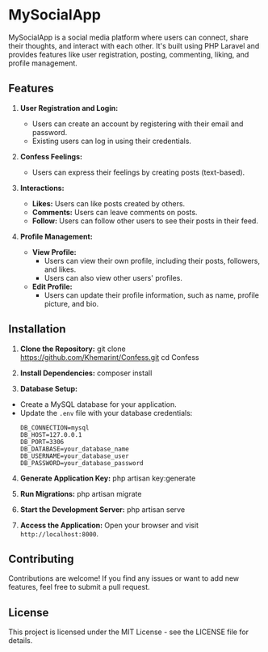 # MySocialApp

MySocialApp is a social media platform where users can connect, share their thoughts, and interact with each other. It's built using PHP Laravel and provides features like user registration, posting, commenting, liking, and profile management.

## Features

1. **User Registration and Login:**
   - Users can create an account by registering with their email and password.
   - Existing users can log in using their credentials.

2. **Confess Feelings:**
   - Users can express their feelings by creating posts (text-based).

3. **Interactions:**
   - **Likes:** Users can like posts created by others.
   - **Comments:** Users can leave comments on posts.
   - **Follow:** Users can follow other users to see their posts in their feed.

4. **Profile Management:**
   - **View Profile:**
     - Users can view their own profile, including their posts, followers, and likes.
     - Users can also view other users' profiles.
   - **Edit Profile:**
     - Users can update their profile information, such as name, profile picture, and bio.

## Installation

1. **Clone the Repository:**
git clone https://github.com/Khemarint/Confess.git cd Confess

2. **Install Dependencies:**
composer install


3. **Database Setup:**
- Create a MySQL database for your application.
- Update the `.env` file with your database credentials:
  ```
  DB_CONNECTION=mysql
  DB_HOST=127.0.0.1
  DB_PORT=3306
  DB_DATABASE=your_database_name
  DB_USERNAME=your_database_user
  DB_PASSWORD=your_database_password
  ```

4. **Generate Application Key:**
php artisan key:generate


5. **Run Migrations:**
php artisan migrate

6. **Start the Development Server:**
php artisan serve


7. **Access the Application:**
Open your browser and visit `http://localhost:8000`.

## Contributing

Contributions are welcome! If you find any issues or want to add new features, feel free to submit a pull request.

## License

This project is licensed under the MIT License - see the LICENSE file for details.

